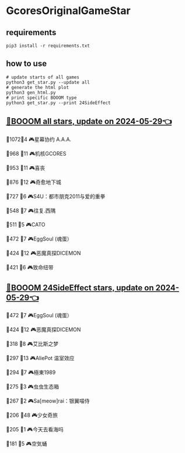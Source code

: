 # GcoresOriginalGameStar

## requirements
```
pip3 install -r requirements.txt
```

## how to use
```
# update starts of all games
python3 get_star.py --update all
# generate the html plot
python3 gen_html.py
# print specific BOOOM type
python3 get_star.py --print 24SideEffect
```

## [🔗BOOOM all stars, update on 2024-05-29👈](https://raw.githack.com/sichaozhang1112/GcoresOriginalGameStar/main/html/all.html) 
🌟1072👥4   🎮星幕协约 A.A.A.        

🌟968 👥11  🎮机核GCORES           

🌟953 👥11  🎮喜丧                 

🌟876 👥12  🎮奇愈地下城              

🌟727 👥6   🎮S4U：都市朋克2011与爱的重拳  

🌟548 👥7   🎮往复.西隅              

🌟511 👥5   🎮CATO               

🌟472 👥7   🎮EggSoul (魂蛋）       

🌟424 👥12  🎮恶魔真探DICEMON        

🌟421 👥6   🎮致命纽带               

## [🔗BOOOM 24SideEffect stars, update on 2024-05-29👈](https://raw.githack.com/sichaozhang1112/GcoresOriginalGameStar/main/html/24SideEffect.html) 
🌟472 👥7   🎮EggSoul (魂蛋）       

🌟424 👥12  🎮恶魔真探DICEMON        

🌟318 👥8   🎮艾比斯之梦              

🌟297 👥13  🎮AliePot 温室效应       

🌟294 👥7   🎮極東1989             

🌟275 👥3   🎮虫虫生态箱              

🌟267 👥2   🎮Sa[meow]rai：银翼喵侍   

🌟206 👥48  🎮少女奇旅               

🌟205 👥1   🎮今天去看海吗             

🌟181 👥5   🎮空気蛹                

